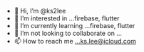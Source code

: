 - 👋 Hi, I’m @ks2lee
- 👀 I’m interested in ...firebase, flutter
- 🌱 I’m currently learning ...firebase, flutter
- 💞️ I’m not looking to collaborate on ...
- 📫 How to reach me ...ks.lee@icloud.com

<!---
ks2lee/ks2lee is a ✨ special ✨ repository because its `README.md` (this file) appears on your GitHub profile.
You can click the Preview link to take a look at your changes.
--->
